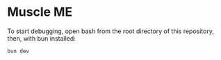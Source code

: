 # Muscle ME

To start debugging, open bash from the root directory of this repository, then, with bun installed:

``` bash
bun dev
```